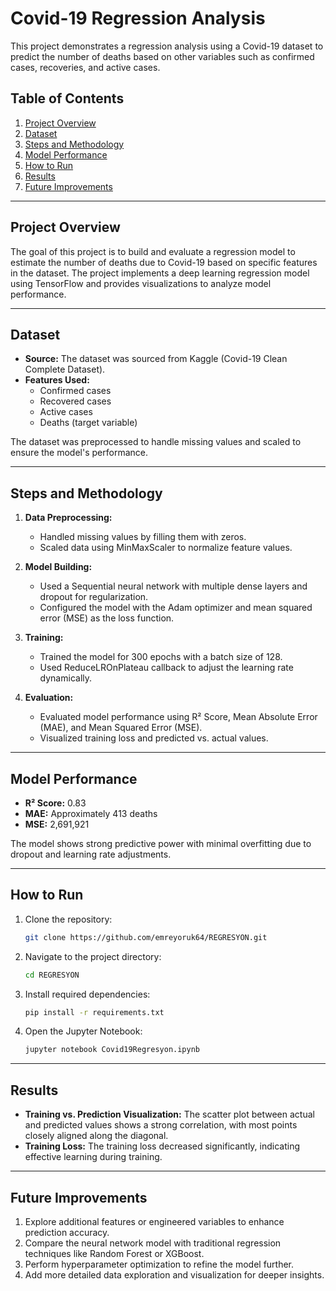 # Covid-19 Regression Analysis

This project demonstrates a regression analysis using a Covid-19 dataset to predict the number of deaths based on other variables such as confirmed cases, recoveries, and active cases.

## Table of Contents
1. [Project Overview](#project-overview)
2. [Dataset](#dataset)
3. [Steps and Methodology](#steps-and-methodology)
4. [Model Performance](#model-performance)
5. [How to Run](#how-to-run)
6. [Results](#results)
7. [Future Improvements](#future-improvements)

---

## Project Overview
The goal of this project is to build and evaluate a regression model to estimate the number of deaths due to Covid-19 based on specific features in the dataset. The project implements a deep learning regression model using TensorFlow and provides visualizations to analyze model performance.

---

## Dataset
- **Source:** The dataset was sourced from Kaggle (Covid-19 Clean Complete Dataset).
- **Features Used:**
  - Confirmed cases
  - Recovered cases
  - Active cases
  - Deaths (target variable)

The dataset was preprocessed to handle missing values and scaled to ensure the model's performance.

---

## Steps and Methodology
1. **Data Preprocessing:**
   - Handled missing values by filling them with zeros.
   - Scaled data using MinMaxScaler to normalize feature values.

2. **Model Building:**
   - Used a Sequential neural network with multiple dense layers and dropout for regularization.
   - Configured the model with the Adam optimizer and mean squared error (MSE) as the loss function.

3. **Training:**
   - Trained the model for 300 epochs with a batch size of 128.
   - Used ReduceLROnPlateau callback to adjust the learning rate dynamically.

4. **Evaluation:**
   - Evaluated model performance using R² Score, Mean Absolute Error (MAE), and Mean Squared Error (MSE).
   - Visualized training loss and predicted vs. actual values.

---

## Model Performance
- **R² Score:** 0.83
- **MAE:** Approximately 413 deaths
- **MSE:** 2,691,921

The model shows strong predictive power with minimal overfitting due to dropout and learning rate adjustments.

---

## How to Run
1. Clone the repository:
   ```bash
   git clone https://github.com/emreyoruk64/REGRESYON.git
   ```
2. Navigate to the project directory:
   ```bash
   cd REGRESYON
   ```
3. Install required dependencies:
   ```bash
   pip install -r requirements.txt
   ```
4. Open the Jupyter Notebook:
   ```bash
   jupyter notebook Covid19Regresyon.ipynb
   ```

---

## Results
- **Training vs. Prediction Visualization:**
  The scatter plot between actual and predicted values shows a strong correlation, with most points closely aligned along the diagonal.
- **Training Loss:**
  The training loss decreased significantly, indicating effective learning during training.

---

## Future Improvements
1. Explore additional features or engineered variables to enhance prediction accuracy.
2. Compare the neural network model with traditional regression techniques like Random Forest or XGBoost.
3. Perform hyperparameter optimization to refine the model further.
4. Add more detailed data exploration and visualization for deeper insights.



